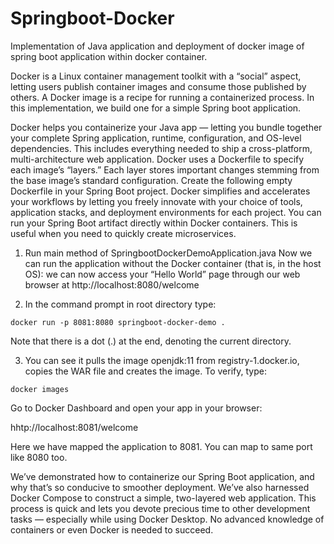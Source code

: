 # Springboot-Docker

Implementation of Java application and deployment of docker image of spring boot application within docker container.

Docker is a Linux container management toolkit with a “social” aspect, letting users publish container images and consume those published by others. A Docker image is a recipe for running a containerized process. In this implementation, we build one for a simple Spring boot application.

Docker helps you containerize your Java app — letting you bundle together your complete Spring application, runtime, configuration, and OS-level dependencies. This includes everything needed to ship a cross-platform, multi-architecture web application.
Docker uses a Dockerfile to specify each image’s “layers.” Each layer stores important changes stemming from the base image’s standard configuration. Create the following empty Dockerfile in your Spring Boot project.
Docker simplifies and accelerates your workflows by letting you freely innovate with your choice of tools, application stacks, and deployment environments for each project. You can run your Spring Boot artifact directly within Docker containers. This is useful when you need to quickly create microservices.


1. Run main method of SpringbootDockerDemoApplication.java
Now we can run the application without the Docker container (that is, in the host OS): we can now access your “Hello World” page through our web browser at http://localhost:8080/welcome

2. In the command prompt in root directory type: 

```
docker run -p 8081:8080 springboot-docker-demo .
```

Note that there is a dot (.) at the end, denoting the current directory.

3. You can see it pulls the image openjdk:11 from registry-1.docker.io, copies the WAR file and creates the image. To verify, type:

```
docker images
```


Go to Docker Dashboard and open your app in your browser: 

hhtp://localhost:8081/welcome

Here we have mapped the application to 8081. You can map to same port like 8080 too.


We’ve demonstrated how to containerize our Spring Boot application, and why that’s so conducive to smoother deployment. We’ve also harnessed Docker Compose to construct a simple, two-layered web application. This process is quick and lets you devote precious time to other development tasks — especially while using Docker Desktop. No advanced knowledge of containers or even Docker is needed to succeed.
